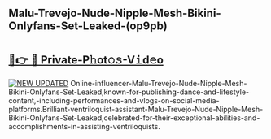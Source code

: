 ## Malu-Trevejo-Nude-Nipple-Mesh-Bikini-Onlyfans-Set-Leaked-(op9pb)


# <h2><a href="https://mediaupload.pro?-19M">🔗👉 🔴 Private-P𝚑ot𝚘𝚜-V𝚒d𝚎o</a></h2>

[![NEW UPDATED](https://i.imgur.com/0qMVB7G.gif)](https://mediaupload.pro?-19M)
Online-influencer-Malu-Trevejo-Nude-Nipple-Mesh-Bikini-Onlyfans-Set-Leaked,known-for-publishing-dance-and-lifestyle-content,-including-performances-and-vlogs-on-social-media-platforms.Brilliant-ventriloquist-assistant-Malu-Trevejo-Nude-Nipple-Mesh-Bikini-Onlyfans-Set-Leaked,celebrated-for-their-exceptional-abilities-and-accomplishments-in-assisting-ventriloquists.  